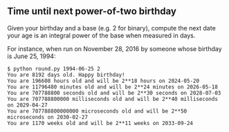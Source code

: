 ## Time until next power-of-two birthday

Given your birthday and a base (e.g. 2 for binary),
compute the next date your age is an integral power of the base
when measured in days.

For instance, when run on November 28, 2016 by someone whose birthday is June 25, 1994:

```
$ python round.py 1994-06-25 2
You are 8192 days old. Happy birthday!
You are 196608 hours old and will be 2**18 hours on 2024-05-20
You are 11796480 minutes old and will be 2**24 minutes on 2026-05-18
You are 707788800 seconds old and will be 2**30 seconds on 2028-07-03
You are 707788800000 milliseconds old and will be 2**40 milliseconds on 2029-04-27
You are 707788800000000 microseconds old and will be 2**50 microseconds on 2030-02-27
You are 1170 weeks old and will be 2**11 weeks on 2033-09-24
```

